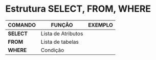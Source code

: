 # Estrutura SELECT, FROM, WHERE
|COMANDO|FUNÇÃO|EXEMPLO|
|-------|------|-------|
|**SELECT**|Lista de Atributos|
|**FROM**| Lista de tabelas|
|**WHERE**|Condição|
